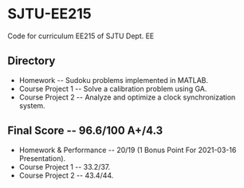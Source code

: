 # SJTU-EE215
Code for curriculum EE215 of SJTU Dept. EE  

## Directory  
* Homework -- Sudoku problems implemented in MATLAB.  
* Course Project 1 -- Solve a calibration problem using GA.  
* Course Project 2 -- Analyze and optimize a clock synchronization system.  

## Final Score -- 96.6/100 A+/4.3
* Homework & Performance -- 20/19 (1 Bonus Point For 2021-03-16 Presentation).  
* Course Project 1 -- 33.2/37.  
* Course Project 2 -- 43.4/44.  

